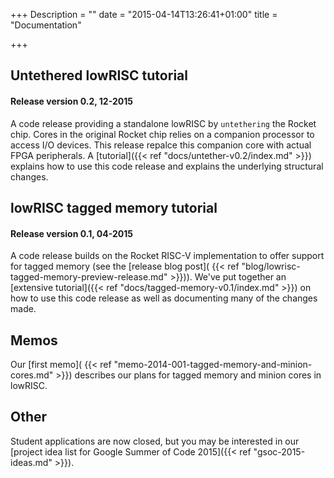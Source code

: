 +++
Description = ""
date = "2015-04-14T13:26:41+01:00"
title = "Documentation"

+++

## Untethered lowRISC tutorial

#### Release version 0.2, 12-2015

A code release providing a standalone lowRISC by `untethering` the Rocket chip.
Cores in the original Rocket chip relies on a  companion processor to access I/O devices.
This release repalce this companion core with actual FPGA peripherals.
A [tutorial]({{< ref "docs/untether-v0.2/index.md" >}}) explains how to use this code release and explains the underlying structural changes.

## lowRISC tagged memory tutorial

#### Release version 0.1, 04-2015

A code release builds on the Rocket RISC-V implementation to offer
support for tagged memory (see the [release blog post](
{{< ref "blog/lowrisc-tagged-memory-preview-release.md" >}})). We've put together an
[extensive tutorial]({{< ref "docs/tagged-memory-v0.1/index.md" >}}) on how to use this
code release as well as documenting many of the changes made.

## Memos

Our [first memo](
{{< ref "memo-2014-001-tagged-memory-and-minion-cores.md" >}}) describes our
plans for tagged memory and minion cores in lowRISC.

## Other

Student applications are now closed, but you may be interested in our [project
idea list for Google Summer of Code 2015]({{< ref "gsoc-2015-ideas.md" >}}).

